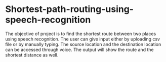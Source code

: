 # Shortest-path-routing-using-speech-recognition

The objective of project is to find the shortest route between two places using 
speech recognition. The user can give input either by uploading csv file or by 
manually typing. The source location and the destination location can be 
accessed through voice. The output will show the route and the shortest 
distance as well.
